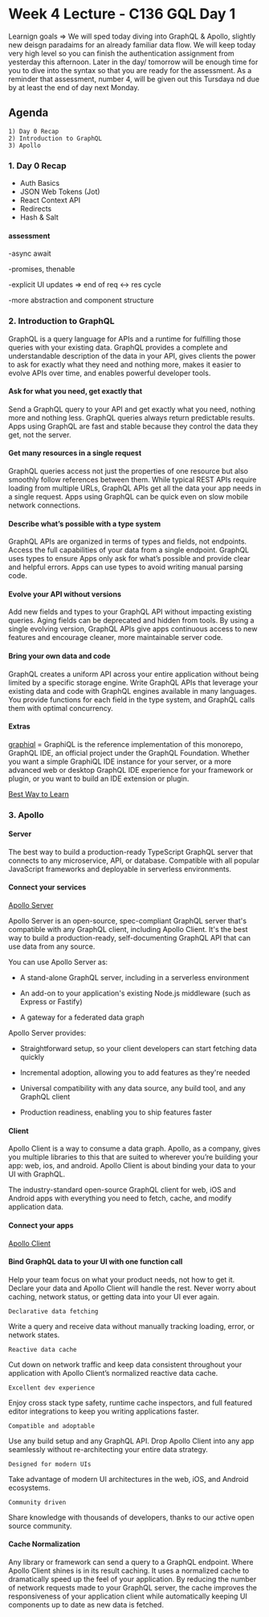 # Week 4 Lecture - C136 GQL Day 1

Learnign goals => We will sped today diving into GraphQL & Apollo, slightly new deisgn paradaims for an already familiar data flow. We will keep today very high level so you can finish the authentication assignment from yesterday this afternoon. Later in the day/ tomorrow will be enough time for you to dive into the syntax so that you are ready for the assessment. As a reminder that assessment, number 4, will be given out this Tursdaya nd due by at least the end of day next Monday.

## Agenda

    1) Day 0 Recap
    2) Introduction to GraphQL
    3) Apollo

### 1. Day 0 Recap

- Auth Basics
- JSON Web Tokens (Jot)
- React Context API
- Redirects
- Hash & Salt

#### assessment

-async await

-promises, thenable

-explicit UI updates => end of req <-> res cycle

-more abstraction and component structure

### 2. Introduction to GraphQL

GraphQL is a query language for APIs and a runtime for fulfilling those queries with your existing data. GraphQL provides a complete and understandable description of the data in your API, gives clients the power to ask for exactly what they need and nothing more, makes it easier to evolve APIs over time, and enables powerful developer tools.

#### **Ask for what you need, get exactly that**

Send a GraphQL query to your API and get exactly what you need, nothing more and nothing less. GraphQL queries always return predictable results. Apps using GraphQL are fast and stable because they control the data they get, not the server.

#### **Get many resources in a single request**

GraphQL queries access not just the properties of one resource but also smoothly follow references between them. While typical REST APIs require loading from multiple URLs, GraphQL APIs get all the data your app needs in a single request. Apps using GraphQL can be quick even on slow mobile network connections.

#### **Describe what’s possible with a type system**

GraphQL APIs are organized in terms of types and fields, not endpoints. Access the full capabilities of your data from a single endpoint. GraphQL uses types to ensure Apps only ask for what’s possible and provide clear and helpful errors. Apps can use types to avoid writing manual parsing code.

#### **Evolve your API without versions**

Add new fields and types to your GraphQL API without impacting existing queries. Aging fields can be deprecated and hidden from tools. By using a single evolving version, GraphQL APIs give apps continuous access to new features and encourage cleaner, more maintainable server code.

#### **Bring your own data and code**

GraphQL creates a uniform API across your entire application without being limited by a specific storage engine. Write GraphQL APIs that leverage your existing data and code with GraphQL engines available in many languages. You provide functions for each field in the type system, and GraphQL calls them with optimal concurrency.

#### **Extras**

[graphiql](https://github.com/graphql/graphiql) = GraphiQL is the reference implementation of this monorepo, GraphQL IDE, an official project under the GraphQL Foundation. Whether you want a simple GraphiQL IDE instance for your server, or a more advanced web or desktop GraphQL IDE experience for your framework or plugin, or you want to build an IDE extension or plugin.

[Best Way to Learn](https://graphql.org/learn/)

### 3. Apollo

#### Server

The best way to build a production-ready TypeScript GraphQL server that connects to any microservice, API, or database. Compatible with all popular JavaScript frameworks and deployable in serverless environments.

#### **Connect your services**

[Apollo Server](https://github.com/apollographql/apollo-server)

Apollo Server is an open-source, spec-compliant GraphQL server that's compatible with any GraphQL client, including Apollo Client. It's the best way to build a production-ready, self-documenting GraphQL API that can use data from any source.

You can use Apollo Server as:

- A stand-alone GraphQL server, including in a serverless environment

- An add-on to your application's existing Node.js middleware (such as Express or Fastify)

- A gateway for a federated data graph

Apollo Server provides:

- Straightforward setup, so your client developers can start fetching data quickly

- Incremental adoption, allowing you to add features as they're needed

- Universal compatibility with any data source, any build tool, and any GraphQL client

- Production readiness, enabling you to ship features faster

#### Client

Apollo Client is a way to consume a data graph. Apollo, as a company, gives you multiple libraries to this that are suited to wherever you’re building your app: web, ios, and android. Apollo Client is about binding your data to your UI with GraphQL.

The industry-standard open-source GraphQL client for web, iOS and Android apps with everything you need to fetch, cache, and modify application data.

#### **Connect your apps**

[Apollo Client](https://github.com/apollographql/apollo-client)

#### **Bind GraphQL data to your UI with one function call**

Help your team focus on what your product needs, not how to get it. Declare your data and Apollo Client will handle the rest. Never worry about caching, network status, or getting data into your UI ever again.

    Declarative data fetching

Write a query and receive data without manually tracking loading, error, or network states.

    Reactive data cache

Cut down on network traffic and keep data consistent throughout your application with Apollo Client’s normalized reactive data cache.

    Excellent dev experience

Enjoy cross stack type safety, runtime cache inspectors, and full featured editor integrations to keep you writing applications faster.

    Compatible and adoptable

Use any build setup and any GraphQL API. Drop Apollo Client into any app seamlessly without re-architecting your entire data strategy.

    Designed for modern UIs

Take advantage of modern UI architectures in the web, iOS, and Android ecosystems.

    Community driven

Share knowledge with thousands of developers, thanks to our active open source community.

#### **Cache Normalization**

Any library or framework can send a query to a GraphQL endpoint. Where Apollo Client shines is in its result caching. It uses a normalized cache to dramatically speed up the feel of your application. By reducing the number of network requests made to your GraphQL server, the cache improves the responsiveness of your application client while automatically keeping UI components up to date as new data is fetched.
